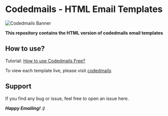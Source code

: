 # Codedmails  - HTML Email Templates

![Codedmails Banner](https://codedmails.com/images/banner-codedemails.png)


**This repository contains the HTML version of codedmails email templates**

## How to use?
Tutorial: [How to use Codedmails Free?](https://codedmails.com/blog/how-to-use-codedmails-free)

To view each template live, please visit [codedmails]

## Support
If you find any bug or issue, feel free to open an issue here. 

**_Happy Emailing! :)_**

[codedmails]: https://codedmails.com
